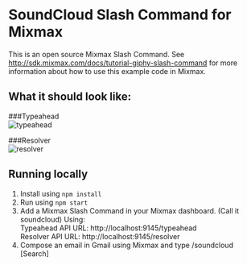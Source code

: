 # SoundCloud Slash Command for Mixmax

This is an open source Mixmax Slash Command.
See <http://sdk.mixmax.com/docs/tutorial-giphy-slash-command> for more information about
how to use this example code in Mixmax.

## What it should look like:
###Typeahead<br>
![typeahead](https://raw.githubusercontent.com/simonxca/mixmax-soundcloud-slash-command/master/screenshots/typeahead.png)

###Resolver<br>
![resolver](https://raw.githubusercontent.com/simonxca/mixmax-soundcloud-slash-command/master/screenshots/resolver.png)

## Running locally

1. Install using `npm install`
2. Run using `npm start`
3. Add a Mixmax Slash Command in your Mixmax dashboard. (Call it soundcloud) Using:<br>
   Typeahead API URL: http://localhost:9145/typeahead<br>
   Resolver API URL: http://localhost:9145/resolver
4. Compose an email in Gmail using Mixmax and type /soundcloud [Search]

